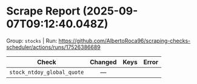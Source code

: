 # Scrape Report (2025-09-07T09:12:40.048Z)

Group: `stocks`  |  Run: https://github.com/AlbertoRoca96/scraping-checks-scheduler/actions/runs/17526386689

| Check | Changed | Keys | Error |
|---|:---:|:--|:--|
| `stock_ntdoy_global_quote` | — |  |  |
